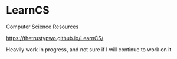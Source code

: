 # LearnCS
Computer Science Resources

https://thetrustypwo.github.io/LearnCS/

Heavily work in progress, and not sure if I will continue to work on it
